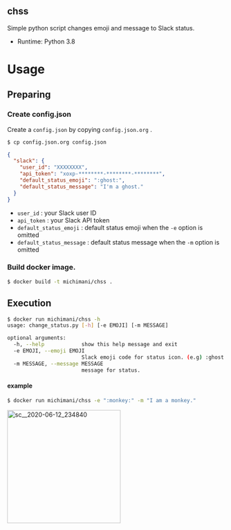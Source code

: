 chss
---

Simple python script changes emoji and message to Slack status.

- Runtime: Python 3.8



# Usage

## Preparing

### Create config.json

Create a `config.json` by copying `config.json.org` .

```bash
$ cp config.json.org config.json
```

```json
{
  "slack": {
    "user_id": "XXXXXXXX",
    "api_token": "xoxp-********-********-********",
    "default_status_emoji": ":ghost:",
    "default_status_message": "I'm a ghost."
  }
}
```

- `user_id` : your Slack user ID
- `api_token` : your Slack API token
- `default_status_emoji` : default status emoji when the `-e` option is omitted
- `default_status_message` : default status message when the `-m` option is omitted

### Build docker image.

```bash
$ docker build -t michimani/chss .
```

## Execution

```bash
$ docker run michimani/chss -h
usage: change_status.py [-h] [-e EMOJI] [-m MESSAGE]

optional arguments:
  -h, --help            show this help message and exit
  -e EMOJI, --emoji EMOJI
                        Slack emoji code for status icon. (e.g) :ghost:
  -m MESSAGE, --message MESSAGE
                        message for status.
```

#### example

```bash
$ docker run michimani/chss -e ":monkey:" -m "I am a monkey."
```

<img width="262" alt="sc__2020-06-12_234840" src="https://user-images.githubusercontent.com/9986092/84515448-7060f480-ad07-11ea-9f1c-49ebf599a2db.png">
